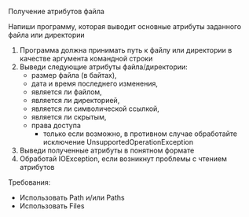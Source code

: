 Получение атрибутов файла

Напиши программу, которая выводит основные атрибуты заданного файла или директории

1) Программа должна принимать путь к файлу или директории в качестве аргумента командной строки
2) Выведи следующие атрибуты файла/директории:
    - размер файла (в байтах),
    - дата и время последнего изменения,
    - является ли файлом,
    - является ли директорией,
    - является ли символической ссылкой,
    - является ли скрытым,
    - права доступа
        - только если возможно, в противном случае обработайте исключение UnsupportedOperationException
3) Выведи полученные атрибуты в понятном формате
4) Обработай IOException, если возникнут проблемы с чтением атрибутов

Требования:
- Использовать Path и/или Paths
- Использовать Files